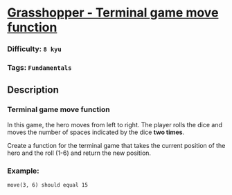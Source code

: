 # [Grasshopper - Terminal game move function](https://www.codewars.com/kata/563a631f7cbbc236cf0000c2)

### Difficulty: `8 kyu`

### Tags: `Fundamentals`

## Description

### Terminal game move function
In this game, the hero moves from left to right. The player rolls the dice and moves the number of spaces indicated by the dice **two times**.

Create a function for the terminal game that takes the current position of the hero and the roll (1-6) and return the new position.

### Example:
```
move(3, 6) should equal 15
```